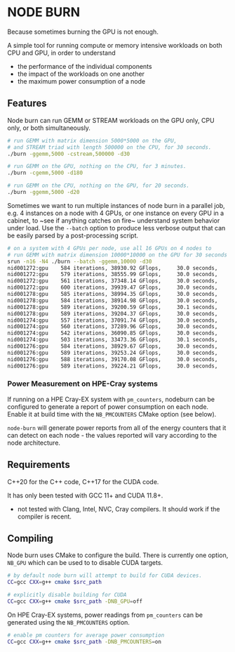 # NODE BURN

Because sometimes burning the GPU is not enough.

A simple tool for running compute or memory intensive workloads on both CPU and GPU, in order to understand
* the performance of the individual components
* the impact of the workloads on one another
* the maximum power consumption of a node

## Features

Node burn can run GEMM or STREAM workloads on the GPU only, CPU only, or both simultaneously.

```bash
# run GEMM with matrix dimension 5000*5000 on the GPU,
# and STREAM triad with length 500000 on the CPU, for 30 seconds.
./burn -ggemm,5000 -cstream,500000 -d30

# run GEMM on the GPU, nothing on the CPU, for 3 minutes.
./burn -cgemm,5000 -d180

# run GEMM on the CPU, nothing on the GPU, for 20 seconds.
./burn -ggemm,5000 -d20
```

Sometimes we want to run multiple instances of node burn in a parallel job, e.g. 4 instances on a node with 4 GPUs, or one instance on every GPU in a cabinet, to ~see if anything catches on fire~ understand system behavior under load.
Use the `--batch` option to produce less verbose output that can be easily parsed by a post-processing script.

```bash
# on a system with 4 GPUs per node, use all 16 GPUs on 4 nodes to
# run GEMM with matrix dimension 10000*10000 on the GPU for 30 seconds
srun -n16 -N4 ./burn --batch -ggemm,10000 -d30
nid001272:gpu    584 iterations, 38930.92 GFlops,     30.0 seconds,    2.400 Gbytes
nid001272:gpu    579 iterations, 38555.99 GFlops,     30.0 seconds,    2.400 Gbytes
nid001272:gpu    561 iterations, 37348.14 GFlops,     30.0 seconds,    2.400 Gbytes
nid001272:gpu    600 iterations, 39939.47 GFlops,     30.0 seconds,    2.400 Gbytes
nid001278:gpu    585 iterations, 38994.35 GFlops,     30.0 seconds,    2.400 Gbytes
nid001278:gpu    584 iterations, 38914.98 GFlops,     30.0 seconds,    2.400 Gbytes
nid001278:gpu    589 iterations, 39200.59 GFlops,     30.1 seconds,    2.400 Gbytes
nid001278:gpu    589 iterations, 39204.37 GFlops,     30.0 seconds,    2.400 Gbytes
nid001274:gpu    557 iterations, 37091.74 GFlops,     30.0 seconds,    2.400 Gbytes
nid001274:gpu    560 iterations, 37289.96 GFlops,     30.0 seconds,    2.400 Gbytes
nid001274:gpu    542 iterations, 36090.85 GFlops,     30.0 seconds,    2.400 Gbytes
nid001274:gpu    503 iterations, 33473.36 GFlops,     30.1 seconds,    2.400 Gbytes
nid001276:gpu    584 iterations, 38929.67 GFlops,     30.0 seconds,    2.400 Gbytes
nid001276:gpu    589 iterations, 39253.24 GFlops,     30.0 seconds,    2.400 Gbytes
nid001276:gpu    588 iterations, 39170.08 GFlops,     30.0 seconds,    2.400 Gbytes
nid001276:gpu    589 iterations, 39224.21 GFlops,     30.0 seconds,    2.400 Gbytes
```

### Power Measurement on HPE-Cray systems

If running on a HPE Cray-EX system with `pm_counters`, nodeburn can be configured to generate a report of power consumption on each node. Enable it at build time with the `NB_PMCOUNTERS` CMake option (see below).

`node-burn` will generate power reports from all of the energy counters that it can detect on each node - the values reported will vary according to the node architecture.

## Requirements

C++20 for the C++ code, C++17 for the CUDA code.

It has only been tested with GCC 11+ and CUDA 11.8+.
* not tested with Clang, Intel, NVC, Cray compilers. It should work if the compiler is recent.

## Compiling

Node burn uses CMake to configure the build. There is currently one option, `NB_GPU` which can be used to to disable CUDA targets.

```bash
# by default node burn will attempt to build for CUDA devices.
CC=gcc CXX=g++ cmake $src_path

# explicitly disable building for CUDA
CC=gcc CXX=g++ cmake $src_path -DNB_GPU=off
```

On HPE Cray-EX systems, power readings from `pm_counters` can be generated using the `NB_PMCOUNTERS` option.
```bash
# enable pm counters for average power consumption
CC=gcc CXX=g++ cmake $src_path -DNB_PMCOUNTERS=on
```
